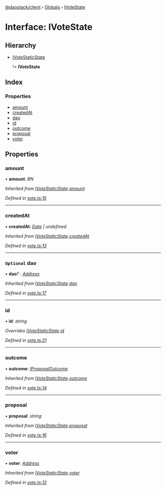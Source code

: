 [@daostack/client](../README.md) › [Globals](../globals.md) › [IVoteState](ivotestate.md)

# Interface: IVoteState

## Hierarchy

* [IVoteStaticState](ivotestaticstate.md)

  ↳ **IVoteState**

## Index

### Properties

* [amount](ivotestate.md#amount)
* [createdAt](ivotestate.md#createdat)
* [dao](ivotestate.md#optional-dao)
* [id](ivotestate.md#id)
* [outcome](ivotestate.md#outcome)
* [proposal](ivotestate.md#proposal)
* [voter](ivotestate.md#voter)

## Properties

###  amount

• **amount**: *BN*

*Inherited from [IVoteStaticState](ivotestaticstate.md).[amount](ivotestaticstate.md#amount)*

*Defined in [vote.ts:15](https://github.com/daostack/client/blob/7361fcc/src/vote.ts#L15)*

___

###  createdAt

• **createdAt**: *[Date](../globals.md#date) | undefined*

*Inherited from [IVoteStaticState](ivotestaticstate.md).[createdAt](ivotestaticstate.md#createdat)*

*Defined in [vote.ts:13](https://github.com/daostack/client/blob/7361fcc/src/vote.ts#L13)*

___

### `Optional` dao

• **dao**? : *[Address](../globals.md#address)*

*Inherited from [IVoteStaticState](ivotestaticstate.md).[dao](ivotestaticstate.md#optional-dao)*

*Defined in [vote.ts:17](https://github.com/daostack/client/blob/7361fcc/src/vote.ts#L17)*

___

###  id

• **id**: *string*

*Overrides [IVoteStaticState](ivotestaticstate.md).[id](ivotestaticstate.md#optional-id)*

*Defined in [vote.ts:21](https://github.com/daostack/client/blob/7361fcc/src/vote.ts#L21)*

___

###  outcome

• **outcome**: *[IProposalOutcome](../enums/iproposaloutcome.md)*

*Inherited from [IVoteStaticState](ivotestaticstate.md).[outcome](ivotestaticstate.md#outcome)*

*Defined in [vote.ts:14](https://github.com/daostack/client/blob/7361fcc/src/vote.ts#L14)*

___

###  proposal

• **proposal**: *string*

*Inherited from [IVoteStaticState](ivotestaticstate.md).[proposal](ivotestaticstate.md#proposal)*

*Defined in [vote.ts:16](https://github.com/daostack/client/blob/7361fcc/src/vote.ts#L16)*

___

###  voter

• **voter**: *[Address](../globals.md#address)*

*Inherited from [IVoteStaticState](ivotestaticstate.md).[voter](ivotestaticstate.md#voter)*

*Defined in [vote.ts:12](https://github.com/daostack/client/blob/7361fcc/src/vote.ts#L12)*
